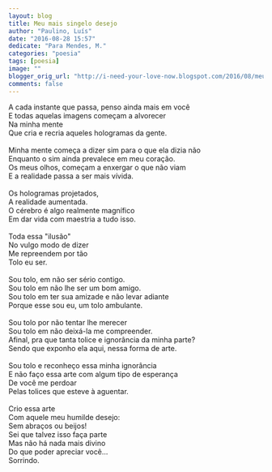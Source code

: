 ```yaml
---
layout: blog
title: Meu mais singelo desejo
author: "Paulino, Luís"
date: "2016-08-28 15:57"
dedicate: "Para Mendes, M."
categories: "poesia"
tags: [poesia]
image: ""
blogger_orig_url: "http://i-need-your-love-now.blogspot.com/2016/08/meu-mais-singelo-desejo.html"
comments: false
---
```


A cada instante que passa, penso ainda mais em você\
E todas aquelas imagens começam a alvorecer\
Na minha mente\
Que cria e recria aqueles hologramas da gente.\
\
Minha mente começa a dizer sim para o que ela dizia não\
Enquanto o sim ainda prevalece em meu coração.\
Os meus olhos, começam a enxergar o que não viam\
E a realidade passa a ser mais vívida.\
\
Os hologramas projetados,\
A realidade aumentada.\
O cérebro é algo realmente magnífico\
Em dar vida com maestria a tudo isso.\
\
Toda essa "ilusão"\
No vulgo modo de dizer\
Me repreendem por tão\
Tolo eu ser.\
\
Sou tolo, em não ser sério contigo.\
Sou tolo em não lhe ser um bom amigo.\
Sou tolo em ter sua amizade e não levar adiante\
Porque esse sou eu, um tolo ambulante.\
\
Sou tolo por não tentar lhe merecer\
Sou tolo em não deixá-la me compreender.\
Afinal, pra que tanta tolice e ignorância da minha parte?\
Sendo que exponho ela aqui, nessa forma de arte.\
\
Sou tolo e reconheço essa minha ignorância\
E não faço essa arte com algum tipo de esperança\
De você me perdoar\
Pelas tolices que esteve à aguentar.\
\
Crio essa arte\
Com aquele meu humilde desejo:\
Sem abraços ou beijos!\
Sei que talvez isso faça parte\
Mas não há nada mais divino\
Do que poder apreciar você...\
Sorrindo.
